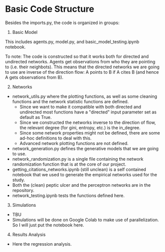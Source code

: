# Basic Code Structure

Besides the imports.py, the code is organized in groups:

1. Basic Model

This includes agents.py, model.py, and basic_model_testing.ipynb notebook.

To note: The code is constructed so that it works both for directed and undirected networks. Agents get observations from who they are pointing to (i.e. their neighbots). 
This means that the directed networks we are going to use are inverse of the direction flow: A points to B if A cites B (and hence A gets observations from B).

2. Networks

- network_utils.py where the plotting functions, as well as some cleaning functions and the network statistic functions are defined.
  - Since we want to make it compatible with both directed and undirected most functions have a "directed" input parameter set as default as True.
  - Since we constructed the networks inverse to the direction of flow, the relevant degree (for gini, entropy, etc.) is the in_degree.
  - Since some network properties might not be defined, there are some ad-hoc definitions to deal with this.
  - Advanced network plotting functions are not defined.
- network_generation.py defines the generative models that we are going to use.
- network_randomization.py is a single file containing the network randomization function that is at the core of our project.
- getting_citations_networks.ipynb (still unclean) is a self contained notebook that we used to generate the empirical networks used for the study.
- Both the (clean) peptic ulcer and the perceptron networks are in the repository.
- network_testing.ipynb tests the functions defined here.

3. Simulations

- TBU
- Simulations will be done on Google Colab to make use of parallelization. So I will just put the notebook here.

4. Results Analysis

- Here the regression analysis.
